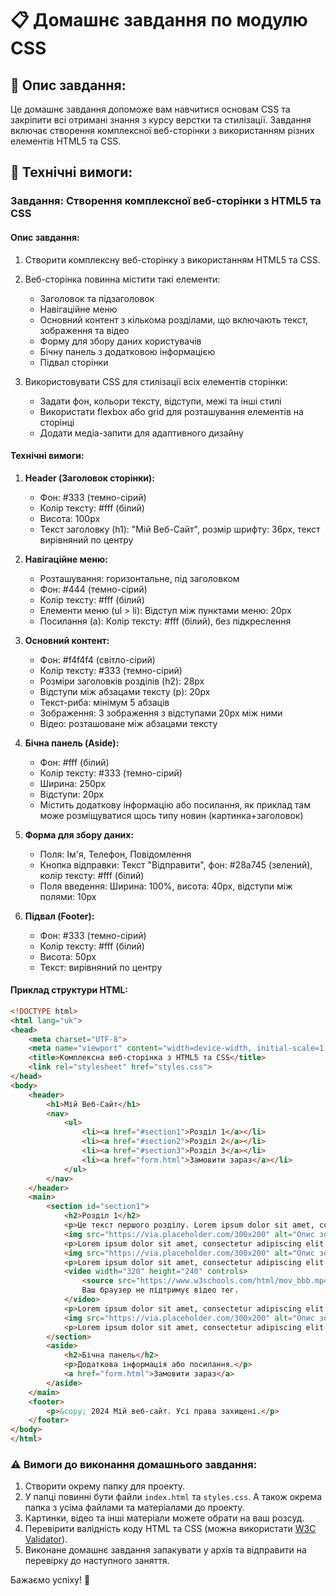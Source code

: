 # 📋 Домашнє завдання по модулю CSS

## 📄 Опис завдання:

Це домашнє завдання допоможе вам навчитися основам CSS та закріпити всі отримані знання з курсу верстки та стилізації. Завдання включає створення комплексної веб-сторінки з використанням різних елементів HTML5 та CSS.

## 🔧 Технічні вимоги:

### Завдання: Створення комплексної веб-сторінки з HTML5 та CSS

#### Опис завдання:
1. Створити комплексну веб-сторінку з використанням HTML5 та CSS.
2. Веб-сторінка повинна містити такі елементи:

   - Заголовок та підзаголовок
   - Навігаційне меню
   - Основний контент з кількома розділами, що включають текст, зображення та відео
   - Форму для збору даних користувачів
   - Бічну панель з додатковою інформацією
   - Підвал сторінки

3. Використовувати CSS для стилізації всіх елементів сторінки:

   - Задати фон, кольори тексту, відступи, межі та інші стилі
   - Використати flexbox або grid для розташування елементів на сторінці
   - Додати медіа-запити для адаптивного дизайну

#### Технічні вимоги:

1. **Header (Заголовок сторінки):**
   - Фон: #333 (темно-сірий)
   - Колір тексту: #fff (білий)
   - Висота: 100px
   - Текст заголовку (h1): "Мій Веб-Сайт", розмір шрифту: 36px, текст вирівняний по центру

2. **Навігаційне меню:**
   - Розташування: горизонтальне, під заголовком
   - Фон: #444 (темно-сірий)
   - Колір тексту: #fff (білий)
   - Елементи меню (ul > li): Відступ між пунктами меню: 20px
   - Посилання (a): Колір тексту: #fff (білий), без підкреслення

3. **Основний контент:**
   - Фон: #f4f4f4 (світло-сірий)
   - Колір тексту: #333 (темно-сірий)
   - Розміри заголовків розділів (h2): 28px
   - Відступи між абзацами тексту (p): 20px
   - Текст-риба: мінімум 5 абзаців
   - Зображення: 3 зображення з відступами 20px між ними
   - Відео: розташоване між абзацами тексту

4. **Бічна панель (Aside):**
   - Фон: #fff (білий)
   - Колір тексту: #333 (темно-сірий)
   - Ширина: 250px
   - Відступи: 20px
   - Містить додаткову інформацію або посилання, як приклад там може розміщуватися щось типу новин (картинка+заголовок)

5. **Форма для збору даних:**
   - Поля: Ім'я, Телефон, Повідомлення
   - Кнопка відправки: Текст "Відправити", фон: #28a745 (зелений), колір тексту: #fff (білий)
   - Поля введення: Ширина: 100%, висота: 40px, відступи між полями: 10px

6. **Підвал (Footer):**
   - Фон: #333 (темно-сірий)
   - Колір тексту: #fff (білий)
   - Висота: 50px
   - Текст: вирівняний по центру

#### Приклад структури HTML:

```html
<!DOCTYPE html>
<html lang="uk">
<head>
    <meta charset="UTF-8">
    <meta name="viewport" content="width=device-width, initial-scale=1.0">
    <title>Комплексна веб-сторінка з HTML5 та CSS</title>
    <link rel="stylesheet" href="styles.css">
</head>
<body>
    <header>
        <h1>Мій Веб-Сайт</h1>
        <nav>
            <ul>
                <li><a href="#section1">Розділ 1</a></li>
                <li><a href="#section2">Розділ 2</a></li>
                <li><a href="#section3">Розділ 3</a></li>
                <li><a href="form.html">Замовити зараз</a></li>
            </ul>
        </nav>
    </header>
    <main>
        <section id="section1">
            <h2>Розділ 1</h2>
            <p>Це текст першого розділу. Lorem ipsum dolor sit amet, consectetur adipiscing elit. Nullam convallis.</p>
            <img src="https://via.placeholder.com/300x200" alt="Опис зображення 1">
            <p>Lorem ipsum dolor sit amet, consectetur adipiscing elit. Nullam convallis.</p>
            <img src="https://via.placeholder.com/300x200" alt="Опис зображення 2">
            <p>Lorem ipsum dolor sit amet, consectetur adipiscing elit. Nullam convallis.</p>
            <video width="320" height="240" controls>
                <source src="https://www.w3schools.com/html/mov_bbb.mp4" type="video/mp4">
                Ваш браузер не підтримує відео тег.
            </video>
            <p>Lorem ipsum dolor sit amet, consectetur adipiscing elit. Nullam convallis.</p>
            <img src="https://via.placeholder.com/300x200" alt="Опис зображення 3">
            <p>Lorem ipsum dolor sit amet, consectetur adipiscing elit. Nullam convallis.</p>
        </section>
        <aside>
            <h2>Бічна панель</h2>
            <p>Додаткова інформація або посилання.</p>
            <a href="form.html">Замовити зараз</a>
        </aside>
    </main>
    <footer>
        <p>&copy; 2024 Мій веб-сайт. Усі права захищені.</p>
    </footer>
</body>
</html>
```

### ⚠️ Вимоги до виконання домашнього завдання:
1. Створити окрему папку для проекту.
2. У папці повинні бути файли `index.html` та `styles.css`. А також окрема папка з усіма файлами та матеріалами до проекту.
3. Картинки, відео та інші матеріали можете обрати на ваш розсуд.
3. Перевірити валідність коду HTML та CSS (можна використати [W3C Validator](https://validator.w3.org/)).
4. Виконане домашнє завдання запакувати у архів та відправити на перевірку до наступного заняття.

Бажаємо успіху! 🚀


